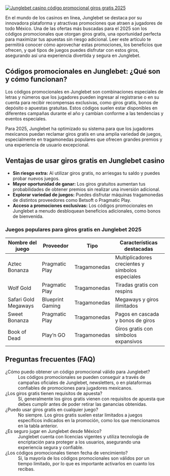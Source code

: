 [![Junglebet casino código promocional giros gratis 2025](https://123-caf.pages.dev/gitsignup.png)](https://vrmoo.ru/Bt82HjjY)

<p>En el mundo de los casinos en línea, Junglebet se destaca por su innovadora plataforma y atractivas promociones que atraen a jugadores de todo México. Una de las ofertas más buscadas para el 2025 son los códigos promocionales que otorgan giros gratis, una oportunidad perfecta para maximizar tus apuestas sin riesgo adicional. Leer este artículo te permitirá conocer cómo aprovechar estas promociones, los beneficios que ofrecen, y qué tipos de juegos puedes disfrutar con estos giros, asegurando así una experiencia divertida y segura en Junglebet.</p>  <h2>Códigos promocionales en Junglebet: ¿Qué son y cómo funcionan?</h2> <p>Los códigos promocionales en Junglebet son combinaciones especiales de letras y números que los jugadores pueden ingresar al registrarse o en su cuenta para recibir recompensas exclusivas, como giros gratis, bonos de depósito o apuestas gratuitas. Estos códigos suelen estar disponibles en diferentes campañas durante el año y cambian conforme a las tendencias y eventos especiales.</p> <p>Para 2025, Junglebet ha optimizado su sistema para que los jugadores mexicanos puedan reclamar giros gratis en una amplia variedad de juegos, especialmente en tragamonedas populares que ofrecen grandes premios y una experiencia de usuario excepcional.</p>  <h2>Ventajas de usar giros gratis en Junglebet casino</h2> <ul> <li><strong>Sin riesgo extra:</strong> Al utilizar giros gratis, no arriesgas tu saldo y puedes probar nuevos juegos.</li> <li><strong>Mayor oportunidad de ganar:</strong> Los giros gratuitos aumentan tus probabilidades de obtener premios sin realizar una inversión adicional.</li> <li><strong>Explorar variedad de juegos:</strong> Puedes disfrutar máquinas tragamonedas de distintos proveedores como Betsoft o Pragmatic Play.</li> <li><strong>Acceso a promociones exclusivas:</strong> Los códigos promocionales en Junglebet a menudo desbloquean beneficios adicionales, como bonos de bienvenida.</li> </ul>  <h3>Juegos populares para giros gratis en Junglebet 2025</h3> <table> <thead> <tr> <th>Nombre del juego</th> <th>Proveedor</th> <th>Tipo</th> <th>Características destacadas</th> </tr> </thead> <tbody> <tr> <td>Aztec Bonanza</td> <td>Pragmatic Play</td> <td>Tragamonedas</td> <td>Multiplicadores crecientes y símbolos especiales</td> </tr> <tr> <td>Wolf Gold</td> <td>Pragmatic Play</td> <td>Tragamonedas</td> <td>Tiradas gratis con respins</td> </tr> <tr> <td>Safari Gold Megaways</td> <td>Blueprint Gaming</td> <td>Tragamonedas</td> <td>Megaways y giros ilimitados</td> </tr> <tr> <td>Sweet Bonanza</td> <td>Pragmatic Play</td> <td>Tragamonedas</td> <td>Pagos en cascada y bonos de giros</td> </tr> <tr> <td>Book of Dead</td> <td>Play’n GO</td> <td>Tragamonedas</td> <td>Giros gratis con símbolos expansivos</td> </tr> </tbody> </table>  <h2>Preguntas frecuentes (FAQ)</h2> <dl> <dt>¿Cómo puedo obtener un código promocional válido para Junglebet?</dt> <dd>Los códigos promocionales se pueden conseguir a través de campañas oficiales de Junglebet, newsletters, o en plataformas confiables de promociones para jugadores mexicanos.</dd>  <dt>¿Los giros gratis tienen requisitos de apuesta?</dt> <dd>Sí, generalmente los giros gratis vienen con requisitos de apuesta que debes cumplir antes de poder retirar las ganancias obtenidas.</dd>  <dt>¿Puedo usar giros gratis en cualquier juego?</dt> <dd>No siempre. Los giros gratis suelen estar limitados a juegos específicos indicados en la promoción, como los que mencionamos en la tabla anterior.</dd>  <dt>¿Es seguro jugar en Junglebet desde México?</dt> <dd>Junglebet cuenta con licencias vigentes y utiliza tecnología de encriptación para proteger a los usuarios, asegurando una experiencia segura y confiable.</dd>  <dt>¿Los códigos promocionales tienen fecha de vencimiento?</dt> <dd>Sí, la mayoría de los códigos promocionales son válidos por un tiempo limitado, por lo que es importante activarlos en cuanto los recibas.</dd> </dl>
